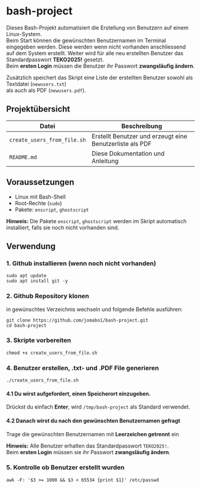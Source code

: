 # bash-project

Dieses Bash-Projekt automatisiert die Erstellung von Benutzern auf einem Linux-System.  
Beim Start können die gewünschten Benutzernamen im Terminal eingegeben werden. Diese werden wenn nicht vorhanden anschliessend auf dem System erstellt.
Weiter wird für alle neu erstellten Benutzer das Standardpasswort **TEKO2025!** gesetzt.  
Beim **ersten Login** müssen die Benutzer ihr Passwort **zwangsläufig ändern**.  

Zusätzlich speichert das Skript eine Liste der erstellten Benutzer sowohl als Textdatei (`newusers.txt`)  
als auch als PDF (`newusers.pdf`).  


## Projektübersicht

| Datei                | Beschreibung                                                       |
|---------------------|---------------------------------------------------------------------|
| `create_users_from_file.sh`   | Erstellt Benutzer und erzeugt eine Benutzerliste als PDF           |
| `README.md`         | Diese Dokumentation und Anleitung                                  |


##  Voraussetzungen

- Linux mit Bash-Shell
- Root-Rechte (`sudo`)  
- Pakete: `enscript`, `ghostscript`  

**Hinweis:** Die Pakete `enscript`, `ghostscript` werden im Skript automatisch installiert, falls sie noch nicht vorhanden sind.


##  Verwendung

### 1. Github installieren (wenn noch nicht vorhanden)


    sudo apt update
    sudo apt install git -y


### 2. Github Repository klonen
in gewünschtes Verzeichnis wechseln und folgende Befehle ausführen:

    git clone https://github.com/jomabo1/bash-project.git
    cd bash-project


### 3. Skripte vorbereiten

  
    chmod +x create_users_from_file.sh


### 4. Benutzer erstellen, .txt- und .PDF File generieren


    ./create_users_from_file.sh



   #### 4.1 Du wirst aufgefordert, einen Speicherort einzugeben.  
Drückst du einfach **Enter**, wird `/tmp/bash-project` als Standard verwendet.

   #### 4.2 Danach wirst du nach den gewünschten Benutzernamen gefragt
Trage die gewünschten Benutzernamen mit **Leerzeichen getrennt** ein

   **Hinweis:**  Alle Benutzer erhalten das Standardpasswort `TEKO2025!`.  
    Beim **ersten Login** müssen sie ihr Passwort **zwangsläufig ändern**.
    

### 5. Kontrolle ob Benutzer erstellt wurden


    awk -F: '$3 >= 1000 && $3 < 65534 {print $1}' /etc/passwd
